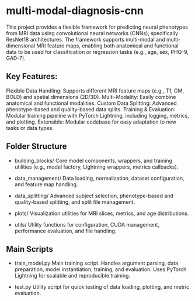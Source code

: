 # multi-modal-diagnosis-cnn
This project provides a flexible framework for predicting neural phenotypes from MRI data using convolutional neural networks (CNNs), specifically ResNet18 architectures. The framework supports multi-modal and multi-dimensional MRI feature maps, enabling both anatomical and functional data to be used for classification or regression tasks (e.g., age, sex, PHQ-9, GAD-7).

## Key Features:
Flexible Data Handling: Supports different MRI feature maps (e.g., T1, GM, BOLD) and spatial dimensions (2D/3D).
Multi-Modality: Easily combine anatomical and functional modalities.
Custom Data Splitting: Advanced phenotype-based and quality-based data splits.
Training & Evaluation: Modular training pipeline with PyTorch Lightning, including logging, metrics, and plotting.
Extensible: Modular codebase for easy adaptation to new tasks or data types.

## Folder Structure
- building_blocks/
Core model components, wrappers, and training utilities (e.g., model factory, Lightning wrappers, metrics callbacks).

- data_management/
Data loading, normalization, dataset configuration, and feature map handling.

- data_splitting/
Advanced subject selection, phenotype-based and quality-based splitting, and split file management.

- plots/
Visualization utilities for MRI slices, metrics, and age distributions.

- utils/
Utility functions for configuration, CUDA management, performance evaluation, and file handling.

## Main Scripts
- train_model.py
Main training script. Handles argument parsing, data preparation, model instantiation, training, and evaluation. Uses PyTorch Lightning for scalable and reproducible training.

- test.py
Utility script for quick testing of data loading, plotting, and metric evaluation.

